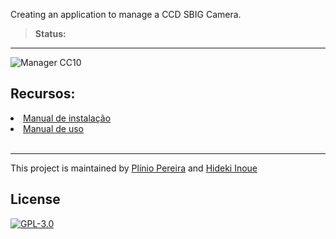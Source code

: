 Creating an application to manage a CCD SBIG Camera.

> **Status:** 
-----

![Manager CC10](https://raw.githubusercontent.com/pliniopereira/ccd10/master/doc/img/Sele%C3%A7%C3%A3o_009.png)

## Recursos:

<li><a href="https://github.com/pliniopereira/ccd10/blob/master/INSTALACAO.md">Manual de instalação</a></li>
<li><a href="https://github.com/pliniopereira/ccd10/blob/master/MANUAL.md">Manual de uso</a></li>
<br>

-----
This project is maintained by [Plínio Pereira](https://github.com/pliniopereira) and [Hideki Inoue](https://github.com/hiyoku)

## License

[![GPL-3.0](https://www.gnu.org/graphics/gplv3-127x51.png)](https://www.gnu.org/licenses/quick-guide-gplv3.html)
